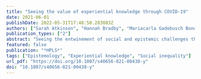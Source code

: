 ```yaml
---
title: "Seeing the value of experiential knowledge through COVID-19"
date: 2021-06-01
publishDate: 2022-05-31T17:48:50.283083Z
authors: ["Sarah Atkinson", "Hannah Bradby", "Mariacarla Gadebusch Bondio", "Anna Hallberg", "Jane Macnaugthon", "Ylva Söderfeldt"]
publication_types: ["2"]
abstract: "Seeing the entwinement of social and epistemic challenges through COVID, we discuss the perils of simplistic appeals to ‘follow the science’. A hardened scientism risks excarbating social conflict and fueling conspiracy beliefs. Instead, we see an opportunity to devise more inclusive medical knowledge practices through endorsing experiential knowledge alongside traditional evidence types."
featured: false
publication: "*HPLS*"
tags: ["Epistemology", "Experiential knowledge", "Social inequality"]
url_pdf: "https://doi.org/10.1007/s40656-021-00438-y"
doi: "10.1007/s40656-021-00438-y"
---
```



